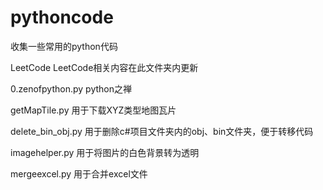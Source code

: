# pythoncode
收集一些常用的python代码

LeetCode    LeetCode相关内容在此文件夹内更新

0.zenofpython.py    python之禅

getMapTile.py    用于下载XYZ类型地图瓦片 

delete_bin_obj.py    用于删除c#项目文件夹内的obj、bin文件夹，便于转移代码   

imagehelper.py    用于将图片的白色背景转为透明

mergeexcel.py    用于合并excel文件